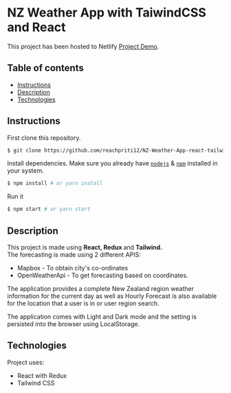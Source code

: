 # NZ Weather App with TaiwindCSS and React

This project has been hosted to Netlify [Project Demo](https://newzealandweatherapp.netlify.app/).

## Table of contents
* [Instructions](#Instructions)
* [Description](#Description)
* [Technologies](#Technologies)

## Instructions

First clone this repository.
```bash
$ git clone https://github.com/reachpriti12/NZ-Weather-App-react-tailwind.git
```

Install dependencies. Make sure you already have [`nodejs`](https://nodejs.org/en/) & [`npm`](https://www.npmjs.com/) installed in your system.
```bash
$ npm install # or yarn install
```

Run it
```bash
$ npm start # or yarn start
```

## Description
This project is made using <b>React, Redux </b> and <b>Tailwind.</b> <br>
The forecasting is made using 2 different APIS:
* Mapbox - To obtain city's co-ordinates
* OpenWeatherApi - To get forecasting based on coordinates.

The application provides a complete New Zealand region weather information for the current day as well as Hourly Forecast is also available for the location that a user is in or user region search.

The application comes with Light and Dark mode and the setting is persisted into the browser using LocalStorage.

## Technologies
Project uses:
* React with Redux
* Tailwind CSS
